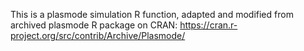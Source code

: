 This is a plasmode simulation R function, adapted and modified from archived plasmode R package on CRAN: https://cran.r-project.org/src/contrib/Archive/Plasmode/
